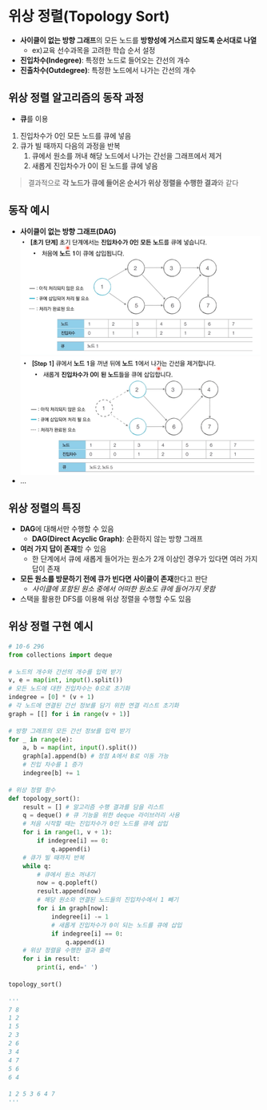 # 위상 정렬(Topology Sort)
* **사이클이 없는 방향 그래프**의 모든 노드를 **방향성에 거스르지 않도록 순서대로 나열**
  * ex)교육 선수과목을 고려한 학습 순서 설정
* **진입차수(Indegree)**: 특정한 노드로 들어오는 간선의 개수
* **진출차수(Outdegree)**: 특정한 노드에서 나가는 간선의 개수

## 위상 정렬 알고리즘의 동작 과정
* **큐**를 이용
1. 진입차수가 0인 모든 노드를 큐에 넣음
2. 큐가 빌 때까지 다음의 과정을 반복
   1. 큐에서 원소를 꺼내 해당 노드에서 나가는 간선을 그래프에서 제거
   2. 새롭게 진입차수가 0이 된 노드를 큐에 넣음
> 결과적으로 **각 노드가 큐에 들어온 순서가 위상 정렬을 수행한 결과**와 같다

## 동작 예시
* **사이클이 없는 방향 그래프(DAG)**
![Alt text](images/16_topology_0.png)
![Alt text](images/16_topology_1.png)
* ...

## 위상 정렬의 특징
* **DAG**에 대해서만 수행할 수 있음
  * **DAG(Direct Acyclic Graph)**: 순환하지 않는 방향 그래프
* **여러 가지 답이 존재**할 수 있음
  * 한 단계에서 큐에 새롭게 들어가는 원소가 2개 이상인 경우가 있다면 여러 가지 답이 존재
* **모든 원소를 방문하기 전에 큐가 빈다면 사이클이 존재**한다고 판단
  * *사이클에 포함된 원소 중에서 어떠한 원소도 큐에 들어가지 못함*
* 스택을 활용한 DFS를 이용해 위상 정렬을 수행할 수도 있음
  
## 위상 정렬 구현 예시
```py
# 10-6 296
from collections import deque

# 노드의 개수와 간선의 개수를 입력 받기
v, e = map(int, input().split())
# 모든 노드에 대한 진입차수는 0으로 초기화
indegree = [0] * (v + 1)
# 각 노드에 연결된 간선 정보를 담기 위한 연결 리스트 초기화
graph = [[] for i in range(v + 1)]

# 방향 그래프의 모든 간선 정보를 입력 받기
for _ in range(e):
    a, b = map(int, input().split())
    graph[a].append(b) # 정점 A에서 B로 이동 가능
    # 진입 차수를 1 증가
    indegree[b] += 1

# 위상 정렬 함수
def topology_sort():
    result = [] # 알고리즘 수행 결과를 담을 리스트
    q = deque() # 큐 기능을 위한 deque 라이브러리 사용
    # 처음 시작할 때는 진입차수가 0인 노드를 큐에 삽입
    for i in range(1, v + 1):
        if indegree[i] == 0:
            q.append(i)
    # 큐가 빌 때까지 반복
    while q:
        # 큐에서 원소 꺼내기
        now = q.popleft()
        result.append(now)
        # 해당 원소와 연결된 노드들의 진입차수에서 1 빼기
        for i in graph[now]:
            indegree[i] -= 1
            # 새롭게 진입차수가 0이 되는 노드를 큐에 삽입
            if indegree[i] == 0:
                q.append(i)
    # 위상 정렬을 수행한 결과 출력
    for i in result:
        print(i, end=' ')

topology_sort()

'''
7 8
1 2
1 5
2 3
2 6
3 4
4 7
5 6
6 4

1 2 5 3 6 4 7
'''
```